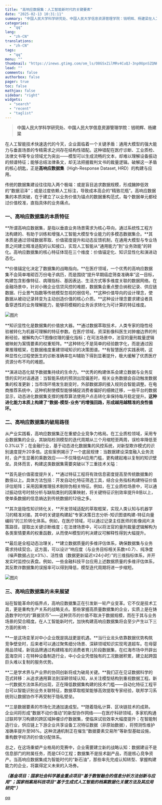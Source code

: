 ```yaml
---
title: "高响应数据集：人工智能新时代的关键要素"
date: "2025-02-13 10:31:11"
summary: "中国人民大学科学研究处、中国人民大学信息资源管理学院：钱明辉、杨建梁在人工智能技术快速迭代的今天，企..."
categories:
  - "qq"
lang:
  - "zh-CN"
translations:
  - "zh-CN"
tags:
  - "qq"
menu: ""
thumbnail: "https://inews.gtimg.com/om_ls/O8GSxZilMRv4CuQJ-3np0UpnSZQNHuSNoY6Lktuadb2zYAA_640360/0"
lead: ""
comments: false
authorbox: false
pager: true
toc: false
mathjax: false
sidebar: "right"
widgets:
  - "search"
  - "recent"
  - "taglist"
---
```


> **中国人民大学科学研究处、中国人民大学信息资源管理学院：钱明辉、杨建梁**

在人工智能技术快速迭代的今天，企业面临着一个关键矛盾：通用大模型的强大能力与垂直场景的专精需求之间存在结构性错配。这种错配在医疗诊断、工业质检、法律文书等专业领域尤为突出——模型可以生成流畅的文本，却难以理解设备振动的频谱特征；能够总结法律条文，却无法把握裁判文书的裁量逻辑。破解这一矛盾的核心钥匙，正是**高响应数据集**（High-Response Dataset, HRD）的构建与应用。

传统的数据集建设往往陷入两个极端：或是盲目追求数据规模，形成臃肿低效的“数据沼泽”；或是过度依赖人工标注，导致成本高企的“精致花瓶”。高响应数据集的本质突破，在于建立了以业务价值为锚点的数据重构范式，每个数据单元都经过价值校准，直指具体的业务痛点。

### 一、高响应数据集的本质特征

**所谓高响应数据集，是指以垂直业务场景需求为核心导向，通过系统性工程方法构建的、有助于训练和增强人工智能大模型专业能力的多模态数据集合。**其本质是通过领域数据萃取、价值密度提升和动态反馈机制，在通用大模型与专业场景之间建立精准适配的认知接口，实现人工智能从“通用能力”到“业务效能”的转化。高响应数据集的核心特征体现在三个维度：价值锚定化、知识显性化和演进动态化。

**价值锚定化决定了数据集的战略指向。**在医疗领域，一个优秀的高响应数据集不会简单堆砌百万份电子病历，而是围绕“提升早期癌症筛查准确率”这一目标，构建包含影像特征、病理指标、基因表达、生活方式等多维度关联的数据网络。在金融场景中，针对小微企业信贷风控的难题，数据集会重点整合纳税记录、供应链数据、行业景气指数等传统模型忽视的弱信号。**这种价值导向的设计理念，使数据从被动记录转变为主动创造价值的核心介质。**这种设计理念要求建设者具备穿透性的业务理解能力，能够将模糊的业务诉求转化为可计算的特征维度。

![图片](https://inews.gtimg.com/om_bt/OQXyfHZdOjQo8gcb02j7olhoJaOIx94P-yu5B4cpqVJNAAA/641)

**知识显性化是数据集的价值放大器。**通过数据萃取技术，人类专家的隐性经验被转化为机器可理解的特征参数。在医疗领域，资深影像科医生对肿瘤边界的判断经验，被解构为CT图像纹理的量化指标；在司法场景中，法官的量刑裁量逻辑被映射为案情要素的权重矩阵。**这种转化不是简单的经验数字化，而是通过因果推理框架，在数据维度重建领域知识的决策图谱。**有智慧医疗实践表明，这种显性化过程使医生的诊断准确率在AI辅助下得到显著提升，极大缓解了优质医疗资源分布不均的难题。

**演进动态化赋予数据集持续的生命力。**优秀的构建体系会建立数据与业务反馈的实时对话通道：当智能系统的预测出现偏差时，相关业务数据会自动触发数据集的校准更新；当市场环境发生剧变时，外部数据源的接入规则会智能调整。在电商推荐系统中，这种机制使模型能够捕捉消费者偏好的细微迁移，一些平台的数据显示，动态进化数据集支撑的推荐算法使用户点击转化率保持每月稳定提升。**这种进化能力本质上构建了“数据-模型-业务”的增强回路，形成越用越精准的良性循环。**

### 二、高响应数据集的破局路径

从产业实践看，高响应数据集正在重塑企业竞争力格局。在工业质检领域，采用专业数据集的企业，其缺陷检测模型的迭代周期从三个月缩短至两周，误检率降低至0.3%以下；在金融行业，基于动态进化数据集的风控系统，对新型欺诈模式的识别速度提升20多倍。这些案例揭示了一个底层规律：当数据建设深度融入业务流时，会产生显著的乘数效应——不仅降低AI应用门槛，更构建起难以复制的知识壁垒。具体而言，构建这类数据集需要突破以下三重技术关隘：

**首先是价值密度提升关，**通过特征工程将有效信息密度提高至传统数据集的数倍以上。具体方法包括：开发自动化特征筛选工具，结合业务指标构建特征价值评估矩阵；采用因果推理技术剔除伪相关特征。例如，在工业质检场景中，可以通过振动信号时频分析与缺陷类别的因果映射，将关键特征识别效率提升8倍以上，使单条数据的信息熵达到传统数据的12倍之多。

**其次是隐性知识转化关，**开发领域适配的萃取框架，实现人类认知与机器学习的精准对接。其中的关键是构建起“专家决策日志分析-知识图谱构建-特征向量编码”的三阶转化体系。例如，在医疗领域，可以通过记录主任医师的影像阅片决策路径，提取出关键诊断维度；在法律场景中，可以将法官的量刑裁量逻辑解构为各类案情要素的权重函数，从而使AI模型的判决建议可解释性得到大幅提升。

**最后是全程动态治理关，**建立数据质量的多维评估体系，确保数据集与业务需求持续契合。这方面，可以设计“响应度（与业务目标相关系数≥0.7）、纯净度（噪声数据占比≤3%）、活性值（数据更新延迟≤24小时）”的三维指标体系，并开发实时监控仪表盘。例如，一些金融科技平台应用上述数据质量的多维评估体系，其反欺诈数据集的误报率可以得到降低，模型迭代周期将进一步缩短。

![图片](https://inews.gtimg.com/om_bt/OiPl-gOOgIz5tT0jTedVu2JcOT4v5rU3hx_BLCSPl1hOkAA/641)

### 三、高响应数据集的未来展望

站在智能革命的临界点，高响应数据集正在引发新一轮产业变革。它不仅是技术工具，更是重构生产关系的战略支点。那些掌握高质量数据集的企业，实质上是在铸造数字时代的“算据货币”——这种货币的价值不取决于数据规模，而在于其与业务场景的契合精度。在人工智能新时代，加快构建高响应数据集将会至少产生以下三方面的影响：

**一是这场变革对中小企业既是挑战更是机遇。**当行业龙头依靠数据优势构筑竞争壁垒时，后来者可以通过聚焦细分场景、深耕领域知识实现弯道超车。在母婴用品领域，新锐品牌通过构建精准的消费者育儿阶段数据集，在红海市场中开辟出蓝海空间；在特种设备制造行业，中小企业凭借独有的工况数据积累，建立起跨国巨头难以复制的服务优势。

**二是学术界与产业界的协同创新将成为破局关键。**我们正在见证数据科学的范式转移：从追求通用算法到深耕领域认知，从关注模型结构到重视数据工程。新一代数据方法体系的出现，正在降低数据集构建的技术门槛——自动化特征工程平台可以智能识别业务关联特征，数据萃取框架能够高效提取专家经验，联邦学习系统则让数据协作不再受制于隐私壁垒。

**三是数据要素的市场化流通加速成型。**随着隐私计算、区块链技术的成熟，企业间将形成“数据不动价值动”的新型协作网络——在医疗科研领域，多家机构通过联邦学习构建的跨区域肿瘤诊疗数据集，使临床试验效率大幅度提升；在智能制造行业，供应链上下游企业共享设备工况特征数据（非原始数据），将预测性维护准确率提升至98%。这种流通机制正在催生“数据要素交易所”等新型基础设施，重构数字经济的价值分配体系。

总之，在这场重塑产业格局的竞赛中，企业需要建立新的战略认知：数据建设不是信息部门的附属任务，而是CEO工程；数据集不是技术副产品，而是核心竞争资产。当高响应数据集成为智能时代的“新石油”，那些率先完成认知转型、掌握构建能力的企业，将赢得定义未来的入场券。

***（基金项目：国家社会科学基金重点项目“基于数智融合的信息分析方法创新与应用”；国家档案局科技项目“基于生成式人工智能的档案数据化关键方法及其应用研究”）***

[qq](https://new.qq.com/rain/a/20250213A02ODA00)

